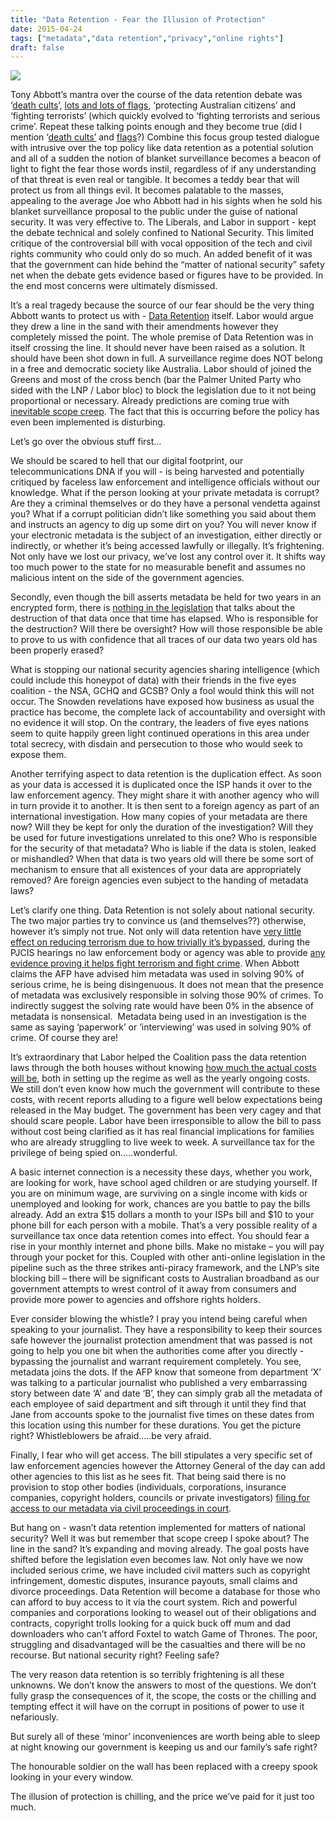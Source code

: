 ```yaml
---
title: "Data Retention - Fear the Illusion of Protection"
date: 2015-04-24
tags: ["metadata","data retention","privacy","online rights"]
draft: false
---
```


![](/img/big-brother.png#articleimg)

Tony Abbott&rsquo;s mantra over the course of the data retention debate was &lsquo;[death cults](http://www.theshovel.com.au/2015/02/17/abbott-determined-to-get-on-with-serious-business-of-saying-death-cult/)&rsquo;, [lots and lots of flags](http://www.theshovel.com.au/2015/03/04/tony-abbott-has-full-support-of-australias-flags/), &lsquo;protecting Australian citizens&rsquo; and &lsquo;fighting terrorists&rsquo; (which quickly evolved to &lsquo;fighting terrorists and serious crime&rsquo;. Repeat these talking points enough and they become true (did I mention &lsquo;[death cults&rsquo;](https://independentaustralia.net/politics/politics-display/keeping-australians-safe,7373) and [flags](http://www.theguardian.com/australia-news/australia-news-blog/2015/mar/03/surge-in-poles-tony-abbotts-flag-count-hits-a-new-high)?) Combine this focus group tested dialogue with intrusive over the top policy like data retention as a potential solution and all of a sudden the notion of blanket surveillance becomes a beacon of light to fight the fear those words instil, regardless of if any understanding of that threat is even real or tangible. It becomes a&nbsp;teddy bear that will protect us from all things evil. It becomes palatable to the masses, appealing to the average Joe who Abbott had in his sights when he sold his blanket surveillance proposal to the public under the guise of national security. It was very effective to. The Liberals, and Labor in support - kept the debate technical and solely confined to National Security. This limited critique of the controversial bill with vocal opposition of the tech and civil rights community who could only do so much. An added benefit of it was that the government can hide behind the &ldquo;matter of national security&rdquo; safety net when the debate gets evidence based or figures have to be provided. In the end most concerns were ultimately dismissed.

It&rsquo;s a real tragedy because the source of our fear should be the very thing Abbott wants to protect us with - [Data Retention](https://www.youtube.com/watch?v=mupzb2ySpWQ) itself. Labor would argue they drew a line in the sand with their amendments&nbsp;however they completely missed the point. The whole premise of Data Retention was in itself crossing the line. It should never have been raised as a solution. It should have been shot down in full. A surveillance regime does NOT belong in a free and democratic society like Australia. Labor should of joined the Greens and most of the cross bench (bar the Palmer United Party who sided with the LNP / Labor bloc) to block the legislation due to it not being proportional or necessary. Already predictions are coming true with [inevitable scope creep](http://www.computerworld.com.au/article/565375/data-retention-some-scope-creep-possible-attorney-general-department-admits). The fact that this is occurring before the policy has even been implemented is disturbing.

Let&rsquo;s go over the obvious stuff first&hellip;

We should be scared to hell that our digital footprint, our telecommunications DNA if you will - is being harvested and potentially critiqued by faceless law enforcement and intelligence officials without our knowledge. What if the person looking at your private metadata is corrupt? Are they a criminal themselves or do they have a personal vendetta against you? What if a corrupt politician didn&rsquo;t like something you said about them and instructs an agency to dig up some dirt on you? You will never know if your electronic metadata is the subject of an investigation, either directly or indirectly, or whether it&rsquo;s being accessed lawfully or illegally. It&rsquo;s frightening. Not only have we lost our privacy, we&rsquo;ve lost any control over it. It shifts way too much power to the state for no measurable benefit and assumes no malicious intent on the side of the government agencies.

Secondly, even though the bill asserts metadata be held for two years in an encrypted form, there is [nothing in the legislation](http://parlinfo.aph.gov.au/parlInfo/download/legislation/ems/r5375_ems_e6cf11b4-5a4e-41bc-ae27-031e2b90e001/upload_pdf/14242b01EM.pdf;fileType=application%2Fpdf#search=%22legislation/ems/r5375_ems_e6cf11b4-5a4e-41bc-ae27-031e2b90e001%22) that talks about the destruction of that data once that time has elapsed. Who is responsible for the destruction? Will there be oversight? How will those responsible be able to prove to us with confidence that all traces of our data two years old has been properly erased?

What is stopping our national security agencies sharing intelligence (which could include this honeypot of data) with their friends in the five eyes coalition - the NSA, GCHQ and GCSB? Only a fool would think this will not occur. The Snowden revelations have exposed how business as usual the practice has become, the complete lack of accountability and oversight with no evidence it will stop. On the contrary, the leaders of five eyes nations seem to quite happily green light continued operations in this area under total secrecy, with disdain and persecution to those who would seek to expose them.

Another terrifying aspect to data retention is the duplication effect. As soon as your data is accessed it is duplicated once the ISP hands it over to the law enforcement agency. They might share it with another agency who will in turn provide it to another. It is then sent to a foreign agency as part of an international investigation. How many copies of your metadata are there now? Will they be kept for only the duration of the investigation? Will they be used for future investigations unrelated to this one? Who is responsible for the security of that metadata? Who is liable if the data is stolen, leaked or mishandled? When that data is two years old will there be some sort of mechanism to ensure that all existences of your data are appropriately removed? Are foreign agencies even subject to the handing of metadata laws?

Let&rsquo;s clarify one thing. Data Retention is not solely about national security. The two major parties try to convince us (and themselves??) otherwise, however it&rsquo;s simply not true. Not only will data retention have [very little effect on reducing terrorism due to how trivially it&rsquo;s bypassed](http://www.technologydecisions.com.au/content/it-management/article/the-data-retention-bill-it-just-won-39-t-work-1289739561), during the PJCIS hearings no law enforcement body or agency was able to provide [any evidence proving it helps fight terrorism and fight crime](https://www.youtube.com/watch?v=aYoGZpQ_98k). When Abbott claims the AFP have advised him metadata was used in solving 90% of serious crime, he is being disingenuous. It does not mean that the presence of metadata was exclusively responsible in solving those 90% of crimes. To indirectly suggest the solving rate would have been 0% in the absence of metadata is nonsensical. &nbsp;Metadata being used in an investigation is the same as saying &lsquo;paperwork&rsquo; or &lsquo;interviewing&rsquo; was used in solving 90% of crime. Of course they are!

It&rsquo;s extraordinary that Labor helped the Coalition pass the data retention laws through the both houses without knowing [how much the actual costs will be](http://www.cnet.com/au/news/telecommunications-industry-isps-call-for-data-retention-costing/), both in setting up the regime as well as the yearly ongoing costs. We still don&rsquo;t even know how much the government will contribute to these costs, with recent reports alluding to a figure well below expectations being released in the May budget. The government has been very cagey and that should scare people. Labor have been irresponsible to allow the bill to pass without cost being clarified as it has real financial implications for families who are already struggling to live week to week. A surveillance tax for the privilege of being spied on&hellip;..wonderful.

A basic internet connection is a necessity these days, whether you work, are looking for work, have school aged children or are studying yourself. If you are on minimum wage, are surviving on a single income with kids or unemployed and looking for work, chances are you battle to pay the bills already. Add an extra $15 dollars a month to your ISPs bill and $10 to your phone bill for each person with a mobile. That&rsquo;s a very possible reality of a surveillance tax once data retention comes into effect. You should fear a rise in your monthly internet and phone bills. Make no mistake &ndash; you will pay through your pocket for this. Coupled with other anti-online legislation in the pipeline such as the three strikes anti-piracy framework, and the LNP&rsquo;s site blocking bill &ndash; there will be significant costs to Australian broadband as our government attempts to wrest control of it away from consumers and provide more power to agencies and offshore rights holders.

Ever consider blowing the whistle? I pray you intend being careful when speaking to your journalist. They have a responsibility to keep their sources safe however the journalist protection amendment that was passed is not going to help you one bit when the authorities come after you directly - bypassing the journalist and warrant requirement completely. You see, metadata joins the dots. If the AFP know that someone from department &lsquo;X&rsquo; was talking to a particular journalist who published a very embarrassing story between date &lsquo;A&rsquo; and date &lsquo;B&rsquo;, they can simply grab all the metadata of each employee of said department and sift through it until they find that Jane from accounts spoke to the journalist five times on these dates from this location using this number for these durations. You get the picture right? Whistleblowers be afraid&hellip;..be very afraid.

Finally, I fear who will get access. The bill stipulates a very specific set of law enforcement agencies however the Attorney General of the day can add other agencies to this list as he sees fit. That being said there is no provision to stop other bodies (individuals, corporations, insurance companies, copyright holders, councils or private investigators) [filing for access to our metadata via civil proceedings in court](http://www.abc.net.au/news/2014-11-04/berg-the-jig-is-up-on-data-retention-plans/5864432).

But hang on - wasn&rsquo;t data retention implemented for matters of national security? Well it was but remember that scope creep I spoke about? The line in the sand? It&rsquo;s expanding and moving already. The goal posts have shifted before the legislation even becomes law. Not only have we now included serious crime, we have included civil matters such as copyright infringement, domestic disputes, insurance payouts, small claims and divorce proceedings. Data Retention will become a database for those who can afford to buy access to it via the court system. Rich and powerful companies and corporations looking to weasel out of their obligations and contracts, copyright trolls looking for a quick buck off mum and dad downloaders who can&rsquo;t afford Foxtel to watch Game of Thrones. The poor, struggling and disadvantaged will be the casualties and there will be no recourse. But national security right? Feeling safe?

The very reason data retention is so terribly frightening is all these unknowns. We don&rsquo;t know the answers to most of the questions. We don&rsquo;t fully grasp the consequences of it, the scope, the costs or the chilling and tempting effect it will have on the corrupt in positions of power to use it nefariously.

But surely all of these &lsquo;minor&rsquo; inconveniences are worth being able to sleep at night knowing our government is keeping us and our family&rsquo;s safe right?

The honourable soldier on the wall has been replaced with a creepy spook looking in your every window.

The illusion of protection is chilling, and the price we&rsquo;ve paid for it just too much.
